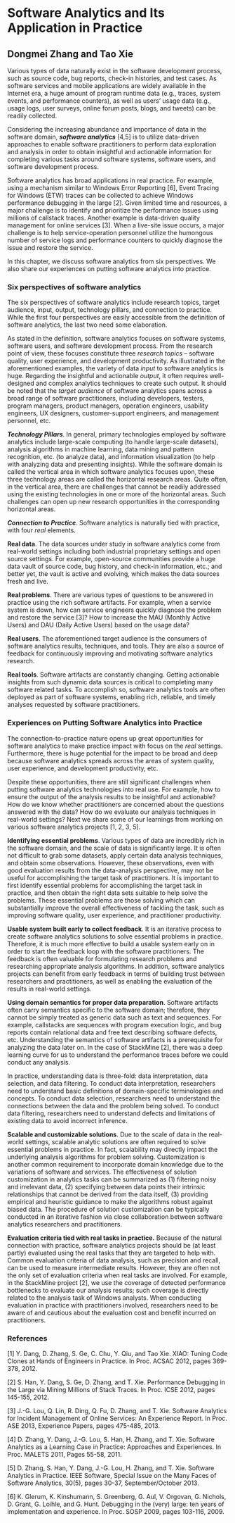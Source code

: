 # Software Analytics and Its Application in Practice

## Dongmei Zhang and Tao Xie

Various types of data naturally exist in the software development process, such as source code, bug reports, check-in histories, and test cases. As software services and mobile applications are widely available in the Internet era, a huge amount of program runtime data (e.g., traces, system events, and performance counters), as well as users’ usage data (e.g., usage logs, user surveys, online forum posts, blogs, and tweets) can be readily collected. 

Considering the increasing abundance and importance of data in the software domain,  **_software analytics_** [4,5] is to utilize data-driven approaches to enable software practitioners to perform data exploration and analysis in order to obtain insightful and actionable information for completing various tasks around software systems, software users, and software development process.

Software analytics has broad applications in real practice. For example, using a mechanism similar to Windows Error Reporting [6], Event Tracing for Windows (ETW) traces can be collected to achieve Windows performance debugging in the large [2]. Given limited time and resources, a major challenge is to identify and prioritize the performance issues using millions of callstack traces. Another example is data-driven quality management for online services [3]. When a live-site issue occurs, a major challenge is to help service-operation personnel utilize the humongous number of service logs and performance counters to quickly diagnose the issue and restore the service.

In this chapter, we discuss software analytics from six perspectives. We also share our experiences on putting software analytics into practice.

### Six perspectives of software analytics

The six perspectives of software analytics include research topics, target audience, input, output, technology pillars, and connection to practice. While the first four perspectives are easily accessible from the definition of software analytics, the last two need some elaboration.

As stated in the definition, software analytics focuses on software systems, software users, and software development process. From the research point of view, these focuses constitute three *research topics* – software quality, user experience, and development productivity. As illustrated in the aforementioned examples, the variety of data *input* to software analytics is huge. Regarding the insightful and actionable *output*, it often requires well-designed and complex analytics techniques to create such output. It should be noted that the *target audience* of software analytics spans across a broad range of software practitioners, including developers, testers, program managers, product managers, operation engineers, usability engineers, UX designers, customer-support engineers, and management personnel, etc.

**_Technology Pillars_**. In general, primary technologies employed by software analytics include large-scale computing (to handle large-scale datasets), analysis algorithms in machine learning, data mining and pattern recognition, etc. (to analyze data), and information visualization (to help with analyzing data and presenting insights). While the software domain is called the vertical area in which software analytics focuses upon, these three technology areas are called the horizontal research areas. Quite often, in the vertical area, there are challenges that cannot be readily addressed using the existing technologies in one or more of the horizontal areas. Such challenges can open up new research opportunities in the corresponding horizontal areas.

**_Connection to Practice_**. Software analytics is naturally tied with practice, with four *real* elements.

**Real data**. The data sources under study in software analytics come from real-world settings including both industrial proprietary settings and open source settings. For example, open-source communities provide a huge data vault of source code, bug history, and check-in information, etc.; and better yet, the vault is active and evolving, which makes the data sources fresh and live.

**Real problems**. There are various types of questions to be answered in practice using the rich software artifacts. For example, when a service system is down, how can service engineers quickly diagnose the problem and restore the service [3]? How to increase the MAU (Monthly Active Users) and DAU (Daily Active Users) based on the usage data?

**Real users**. The aforementioned target audience is the consumers of software analytics results, techniques, and tools. They are also a source of feedback for continuously improving and motivating software analytics research.

**Real tools**. Software artifacts are constantly changing. Getting actionable insights from such dynamic data sources is critical to completing many software related tasks. To accomplish so, software analytics tools are often deployed as part of software systems, enabling rich, reliable, and timely analyses requested by software practitioners.

### Experiences on Putting Software Analytics into Practice

The connection-to-practice nature opens up great opportunities for software analytics to make practice impact with focus on the *real* settings. Furthermore, there is huge potential for the impact to be broad and deep because software analytics spreads across the areas of system quality, user experience, and development productivity, etc.

Despite these opportunities, there are still significant challenges when putting software analytics technologies into real use. For example, how to ensure the output of the analysis results to be insightful and actionable? How do we know whether practitioners are concerned about the questions answered with the data? How do we evaluate our analysis techniques in real-world settings? Next we share some of our learnings from working on various software analytics projects [1, 2, 3, 5].

**Identifying essential problems**. Various types of data are incredibly rich in the software domain, and the scale of data is significantly large. It is often not difficult to grab some datasets, apply certain data analysis techniques, and obtain some observations. However, these observations, even with good evaluation results from the data-analysis perspective, may not be useful for accomplishing the target task of practitioners. It is important to first identify essential problems for accomplishing the target task in practice, and then obtain the right data sets suitable to help solve the problems. These essential problems are those solving which can substantially improve the overall effectiveness of tackling the task, such as improving software quality, user experience, and practitioner productivity.  

**Usable system built early to collect feedback**. It is an iterative process to create software analytics solutions to solve essential problems in practice. Therefore, it is much more effective to build a usable system early on in order to start the feedback loop with the software practitioners. The feedback is often valuable for formulating research problems and researching appropriate analysis algorithms. In addition, software analytics projects can benefit from early feedback in terms of building trust between researchers and practitioners, as well as enabling the evaluation of the results in real-world settings.     

**Using domain semantics for proper data preparation**. Software artifacts often carry semantics specific to the software domain; therefore, they cannot be simply treated as generic data such as text and sequences. For example, callstacks are sequences with program execution logic, and bug reports contain relational data and free text describing software defects, etc. Understanding the semantics of software artifacts is a prerequisite for analyzing the data later on. In the case of StackMine [2], there was a deep learning curve for us to understand the performance traces before we could conduct any analysis.

In practice, understanding data is three-fold: data interpretation, data selection, and data filtering. To conduct data interpretation, researchers need to understand basic definitions of domain-specific terminologies and concepts. To conduct data selection, researchers need to understand the connections between the data and the problem being solved. To conduct data filtering, researchers need to understand defects and limitations of existing data to avoid incorrect inference.

**Scalable and customizable solutions**. Due to the scale of data in the real-world settings, scalable analytic solutions are often required to solve essential problems in practice. In fact, scalability may directly impact the underlying analysis algorithms for problem solving. Customization is another common requirement to incorporate domain knowledge due to the variations of software and services. The effectiveness of solution customization in analytics tasks can be summarized as (1) filtering noisy and irrelevant data, (2) specifying between data points their intrinsic relationships that cannot be derived from the data itself, (3) providing empirical and heuristic guidance to make the algorithms robust against biased data. The procedure of solution customization can be typically conducted in an iterative fashion via close collaboration between software analytics researchers and practitioners.  

**Evaluation criteria tied with real tasks in practice.** Because of the natural connection with practice, software analytics projects should be (at least partly) evaluated using the real tasks that they are targeted to help with. Common evaluation criteria of data analysis, such as precision and recall, can be used to measure intermediate results. However, they are often not the only set of evaluation criteria when real tasks are involved. For example, in the StackMine project [2], we use the coverage of detected performance bottlenecks to evaluate our analysis results; such coverage is directly related to the analysis task of Windows analysts. When conducting evaluation in practice with practitioners involved, researchers need to be aware of and cautious about the evaluation cost and benefit incurred on practitioners.  

### References

[1] Y. Dang, D. Zhang, S. Ge, C. Chu, Y. Qiu, and Tao Xie. XIAO: Tuning Code Clones at Hands of Engineers in Practice. In Proc. ACSAC 2012, pages 369-378, 2012.

[2] S. Han, Y. Dang, S. Ge, D. Zhang, and T. Xie. Performance Debugging in the Large via Mining Millions of Stack Traces. In Proc. ICSE 2012, pages 145-155, 2012.

[3] J.-G. Lou, Q. Lin, R. Ding, Q. Fu, D. Zhang, and T. Xie. Software Analytics for Incident Management of Online Services: An Experience Report. In Proc. ASE 2013, Experience Papers, pages 475-485, 2013.

[4] D. Zhang, Y. Dang, J.-G. Lou, S. Han, H. Zhang, and T. Xie. Software Analytics as a Learning Case in Practice: Approaches and Experiences. In Proc. MALETS 2011, Pages 55-58, 2011.

[5] D. Zhang, S. Han, Y. Dang, J.-G. Lou, H. Zhang, and T. Xie. Software Analytics in Practice. IEEE Software, Special Issue on the Many Faces of Software Analytics, 30(5), pages 30-37, September/October 2013.

[6] K. Glerum, K. Kinshumann, S. Greenberg, G. Aul, V. Orgovan, G. Nichols, D. Grant, G. Loihle, and G. Hunt. Debugging in the (very) large: ten years of implementation and experience. In Proc. SOSP 2009, pages 103-116, 2009.

